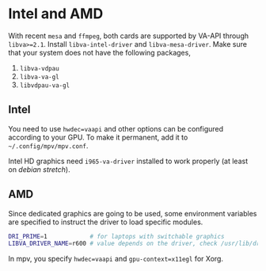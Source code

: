 # Intel and AMD
With recent `mesa` and `ffmpeg`, both cards are supported by VA-API through `libva>=2.1`. Install `libva-intel-driver` and `libva-mesa-driver`. Make sure that your system does not have the following packages, 
1. `libva-vdpau`
2. `libva-va-gl`
3. `libvdpau-va-gl`

## Intel
You need to use `hwdec=vaapi` and other options can be configured according to your GPU. To make it permanent, add it to `~/.config/mpv/mpv.conf`.

Intel HD graphics need `i965-va-driver` installed to work properly (at least on *debian stretch*).

## AMD
Since dedicated graphics are going to be used, some environment variables are specified to instruct the driver to
load specific modules.
```sh
DRI_PRIME=1            # for laptops with switchable graphics
LIBVA_DRIVER_NAME=r600 # value depends on the driver, check /usr/lib/dri for possible options
```
In mpv, you specify `hwdec=vaapi` and `gpu-context=x11egl` for Xorg.
